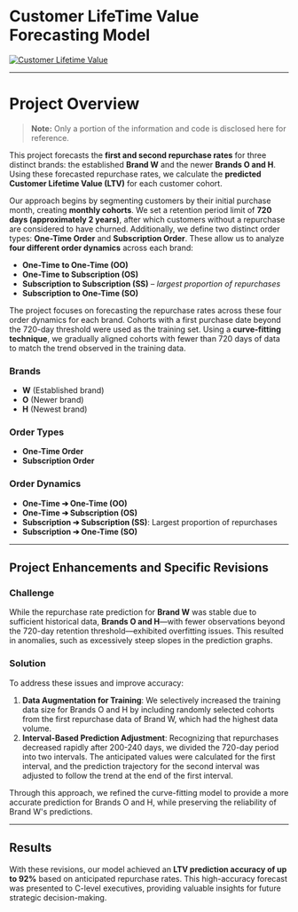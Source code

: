 # Customer LifeTime Value Forecasting Model

[![Customer Lifetime Value](https://business.trustedshops.com/hs-fs/hubfs/1-TS_B2B/content/uk/20230228-customer-lifetime-value/customer-life-value-formula.png?width=720&height=500&name=customer-life-value-formula.png)](https://en.wikipedia.org/wiki/Customer_lifetime_value)
<hr>

# Project Overview

> **Note:** Only a portion of the information and code is disclosed here for reference.

This project forecasts the **first and second repurchase rates** for three distinct brands: the established **Brand W** and the newer **Brands O and H**. Using these forecasted repurchase rates, we calculate the **predicted Customer Lifetime Value (LTV)** for each customer cohort. 

Our approach begins by segmenting customers by their initial purchase month, creating **monthly cohorts**. We set a retention period limit of **720 days (approximately 2 years)**, after which customers without a repurchase are considered to have churned. Additionally, we define two distinct order types: **One-Time Order** and **Subscription Order**. These allow us to analyze **four different order dynamics** across each brand:

- **One-Time to One-Time (OO)**
- **One-Time to Subscription (OS)**
- **Subscription to Subscription (SS)** – *largest proportion of repurchases*
- **Subscription to One-Time (SO)**

The project focuses on forecasting the repurchase rates across these four order dynamics for each brand. Cohorts with a first purchase date beyond the 720-day threshold were used as the training set. Using a **curve-fitting technique**, we gradually aligned cohorts with fewer than 720 days of data to match the trend observed in the training data.

### Brands

- **W** (Established brand)
- **O** (Newer brand)
- **H** (Newest brand)

### Order Types

- **One-Time Order**
- **Subscription Order**

### Order Dynamics

- **One-Time ➔ One-Time (OO)**
- **One-Time ➔ Subscription (OS)**
- **Subscription ➔ Subscription (SS)**: Largest proportion of repurchases
- **Subscription ➔ One-Time (SO)**

---

## Project Enhancements and Specific Revisions

### Challenge
While the repurchase rate prediction for **Brand W** was stable due to sufficient historical data, **Brands O and H**—with fewer observations beyond the 720-day retention threshold—exhibited overfitting issues. This resulted in anomalies, such as excessively steep slopes in the prediction graphs.

### Solution
To address these issues and improve accuracy:
1. **Data Augmentation for Training**: We selectively increased the training data size for Brands O and H by including randomly selected cohorts from the first repurchase data of Brand W, which had the highest data volume.
2. **Interval-Based Prediction Adjustment**: Recognizing that repurchases decreased rapidly after 200-240 days, we divided the 720-day period into two intervals. The anticipated values were calculated for the first interval, and the prediction trajectory for the second interval was adjusted to follow the trend at the end of the first interval.

Through this approach, we refined the curve-fitting model to provide a more accurate prediction for Brands O and H, while preserving the reliability of Brand W's predictions.

---

## Results

With these revisions, our model achieved an **LTV prediction accuracy of up to 92%** based on anticipated repurchase rates. This high-accuracy forecast was presented to C-level executives, providing valuable insights for future strategic decision-making.

